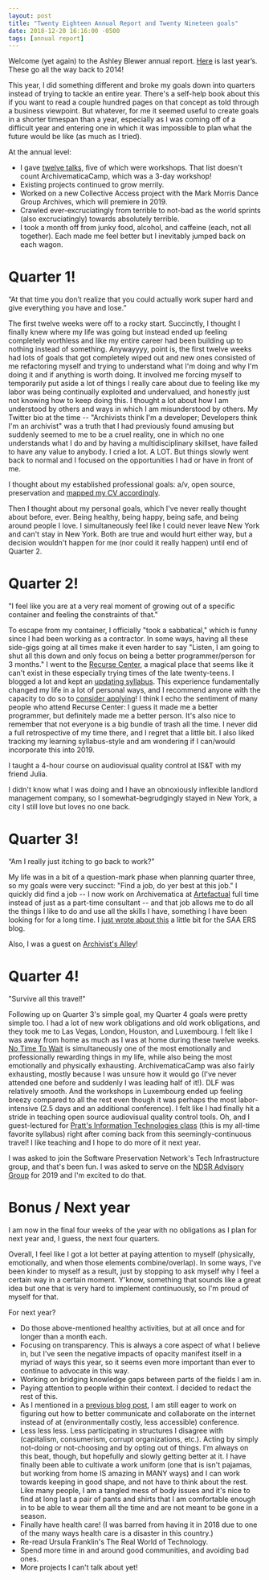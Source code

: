```yaml
---
layout: post
title: "Twenty Eighteen Annual Report and Twenty Nineteen goals"
date: 2018-12-20 16:16:00 -0500
tags: [annual report]
---
```

Welcome (yet again) to the Ashley Blewer annual report. [Here](https://bits.ashleyblewer.com/blog/2017/12/20/2017-reflection-and-2018-goals/) is last year’s. These go all the way back to 2014!

This year, I did something different and broke my goals down into quarters instead of trying to tackle an entire year. There's a self-help book about this if you want to read a couple hundred pages on that concept as told through a business viewpoint. But whatever, for me it seemed useful to create goals in a shorter timespan than a year, especially as I was coming off of a difficult year and entering one in which it was impossible to plan what the future would be like (as much as I tried).

At the annual level:
- I gave [twelve talks](https://bits.ashleyblewer.com/talks/), five of which were workshops. That list doesn't count ArchivematicaCamp, which was a 3-day workshop!
- Existing projects continued to grow merrily.
- Worked on a new Collective Access project with the Mark Morris Dance Group Archives, which will premiere in 2019.
- Crawled ever-excruciatingly from terrible to not-bad as the world sprints (also excruciatingly) towards absolutely terrible.
- I took a month off from junky food, alcohol, and caffeine (each, not all together). Each made me feel better but I inevitably jumped back on each wagon.

# Quarter 1!

“At that time you don’t realize that you could actually work super hard and give everything you have and lose.”

The first twelve weeks were off to a rocky start. Succinctly, I thought I finally knew where my life was going but instead ended up feeling completely worthless and like my entire career had been building up to nothing instead of something. Anywayyyy, point is, the first twelve weeks had lots of goals that got completely wiped out and new ones consisted of me refactoring myself and trying to understand what I'm doing and why I'm doing it and if anything is worth doing. It involved me forcing myself to temporarily put aside a lot of things I really care about due to feeling like my labor was being continually exploited and undervalued, and honestly just not knowing how to keep doing this. I thought a lot about how I am understood by others and ways in which I am misunderstood by others. My Twitter bio at the time -- "Archivists think I'm a developer; Developers think I'm an archivist" was a truth that I had previously found amusing but suddenly seemed to me to be a cruel reality, one in which no one understands what I do and by having a multidisciplinary skillset, have failed to have any value to anybody. I cried a lot. A LOT. But things slowly went back to normal and I focused on the opportunities I had or have in front of me.

I thought about my established professional goals: a/v, open source, preservation and [mapped my CV accordingly](https://ashleyblewer.com/how-did-i-get-here.html).

Then I thought about my personal goals, which I've never really thought about before, ever. Being healthy, being happy, being safe, and being around people I love. I simultaneously feel like I could never leave New York and can't stay in New York. Both are true and would hurt either way, but a decision wouldn't happen for me (nor could it really happen) until end of Quarter 2.

# Quarter 2! 

"I feel like you are at a very real moment of growing out of a specific container and feeling the constraints of that."

To escape from my container, I officially "took a sabbatical," which is funny since I had been working as a contractor. In some ways, having all these side-gigs going at all times make it even harder to say "Listen, I am going to shut all this down and only focus on being a better programmer/person for 3 months." I went to the [Recurse Center](https://www.recurse.com/), a magical place that seems like it can't exist in these especially trying times of the late twenty-teens. I blogged a lot and kept an [updating syllabus](http://github.com/ablwr/my-recurse-center-syllabus). This experience fundamentally changed my life in a lot of personal ways, and I recommend anyone with the capacity to do so to [consider applying](https://www.recurse.com/apply)! I think I echo the sentiment of many people who attend Recurse Center: I guess it made me a better programmer, but definitely made me a better person. It's also nice to remember that not everyone is a big bundle of trash all the time. I never did a full retrospective of my time there, and I regret that a little bit. I also liked tracking my learning syllabus-style and am wondering if I can/would incorporate this into 2019.

I taught a 4-hour course on audiovisual quality control at IS&T with my friend Julia.

I didn't know what I was doing and I have an obnoxiously inflexible landlord management company, so I somewhat-begrudgingly stayed in New York, a city I still love but loves no one back.

# Quarter 3!

“Am I really just itching to go back to work?”

My life was in a bit of a question-mark phase when planning quarter three, so my goals were very succinct: "Find a job, do yer best at this job." I quickly did find a job -- I now work on Archivematica at [Artefactual](http://artefactual.com/) full time instead of just as a part-time consultant -- and that job allows me to do all the things I like to do and use all the skills I have, something I have been looking for for a long time. I [just wrote about this](https://saaers.wordpress.com/2018/12/11/trained-in-classification-without-classification/) a little bit for the SAA ERS blog.

Also, I was a guest on [Archivist's Alley](http://archivistsalley.com/ashley-blewer-digital-archiving-open-source-work-systems-of-strength/)!

# Quarter 4!

"Survive all this travel!"

Following up on Quarter 3's simple goal, my Quarter 4 goals were pretty simple too. I had a lot of new work obligations and old work obligations, and they took me to Las Vegas, London, Houston, and Luxembourg. I felt like I was away from home as much as I was at home during these twelve weeks. [No Time To Wait](https://mediaarea.net/NoTimeToWait3) is simultaneously one of the most emotionally and professionally rewarding things in my life, while also being the most emotionally and physically exhausting. ArchivematicaCamp was also fairly exhausting, mostly because I was unsure how it would go (I've never attended one before and suddenly I was leading half of it!). DLF was relatively smooth. And the workshops in Luxembourg ended up feeling breezy compared to all the rest even though it was perhaps the most labor-intensive (2.5 days and an additional conference). I felt like I had finally hit a stride in teaching open source audiovisual quality control tools. Oh, and I guest-lectured for [Pratt's Information Technologies class](https://github.com/hadro/654fa18/blob/master/syllabus/HadroLIS654Fall2018syllabus.md) (this is my all-time favorite syllabus) right after coming back from this seemingly-continuous travel! I like teaching and I hope to do more of it next year.

I was asked to join the Software Preservation Network's Tech Infrastructure group, and that's been fun. I was asked to serve on the [NDSR Advisory Group](https://ndsr-program.org/2018/12/12/advisory-group-2019/) for 2019 and I'm excited to do that. 

# Bonus / Next year

I am now in the final four weeks of the year with no obligations as I plan for next year and, I guess, the next four quarters.

Overall, I feel like I got a lot better at paying attention to myself (physically, emotionally, and when those elements combine/overlap). In some ways, I've been kinder to myself as a result, just by stopping to ask myself why I feel a certain way in a certain moment. Y'know, something that sounds like a great idea but one that is very hard to implement continuously, so I'm proud of myself for that.

For next year?

- Do those above-mentioned healthy activities, but at all once and for longer than a month each.
- Focusing on transparency. This is always a core aspect of what I believe in, but I've seen the negative impacts of opacity manifest itself in a myriad of ways this year, so it seems even more important than ever to continue to advocate in this way.
- Working on bridging knowledge gaps between parts of the fields I am in.
- Paying attention to people within their context. I decided to redact the rest of this.
- As I mentioned in a [previous blog post](https://bits.ashleyblewer.com/blog/2018/10/28/nttw3-and-making-conferences-more-accessible/), I am still eager to work on figuring out how to better communicate and collaborate on the internet instead of at (environmentally costly, less accessible) conference.
- Less less less. Less participating in structures I disagree with (capitalism, consumerism, corrupt organizations, etc.). Acting by simply not-doing or not-choosing and by opting out of things. I'm always on this beat, though, but hopefully and slowly getting better at it. I have finally been able to cultivate a work uniform (one that is isn't pajamas, but working from home IS amazing in MANY ways) and I can work towards keeping in good shape, and not have to think about the rest. Like many people, I am a tangled mess of body issues and it's nice to find at long last a pair of pants and shirts that I am comfortable enough in to be able to wear them all the time and are not meant to be gone in a season.
- Finally have health care! (I was barred from having it in 2018 due to one of the many ways health care is a disaster in this country.)
- Re-read Ursula Franklin's The Real World of Technology.
- Spend more time in and around good communities, and avoiding bad ones.
- More projects I can't talk about yet!
